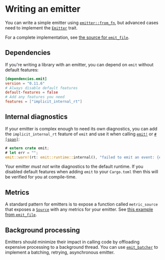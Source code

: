 # Writing an emitter

You can write a simple emitter using [`emitter::from_fn`](https://docs.rs/emit/0.11.6/emit/emitter/fn.from_fn.html), but advanced cases need to implement the [`Emitter`](https://docs.rs/emit/0.11.6/emit/trait.Emitter.html) trait.

For a complete implementation, see [the source for `emit_file`](https://github.com/emit-rs/emit/blob/main/emitter/file/src/lib.rs).

## Dependencies

If you're writing a library with an emitter, you can depend on `emit` without default features:

```toml
[dependencies.emit]
version = "0.11.6"
# Always disable default features
default-features = false
# Add any features you need
features = ["implicit_internal_rt"]
```

## Internal diagnostics

If your emitter is complex enough to need its own diagnostics, you can add the `implicit_internal_rt` feature of `emit` and use it when calling [`emit!`](https://docs.rs/emit/0.11.6/emit/macro.emit.html) or [`#[span]`](https://docs.rs/emit/0.11.6/emit/attr.span.html):

```rust
# extern crate emit;
# let err = "";
emit::warn!(rt: emit::runtime::internal(), "failed to emit an event: {err}");
```

Your emitter _must not_ write diagnostics to the default runtime. If you disabled default features when adding `emit` to your `Cargo.toml` then this will be verified for you at compile-time.

## Metrics

A standard pattern for emitters is to expose a function called `metric_source` that exposes a [`Source`](https://docs.rs/emit/0.11.6/emit/metric/source/trait.Source.html) with any metrics for your emitter. See [this example from `emit_file`](https://docs.rs/emit_file/0.11.6/emit_file/struct.FileSet.html#method.metric_source).

## Background processing

Emitters should minimize their impact in calling code by offloading expensive processing to a background thread. You can use [`emit_batcher`](https://docs.rs/emit_batcher/0.11.6/emit_batcher/index.html) to implement a batching, retrying, asynchronous emitter.
